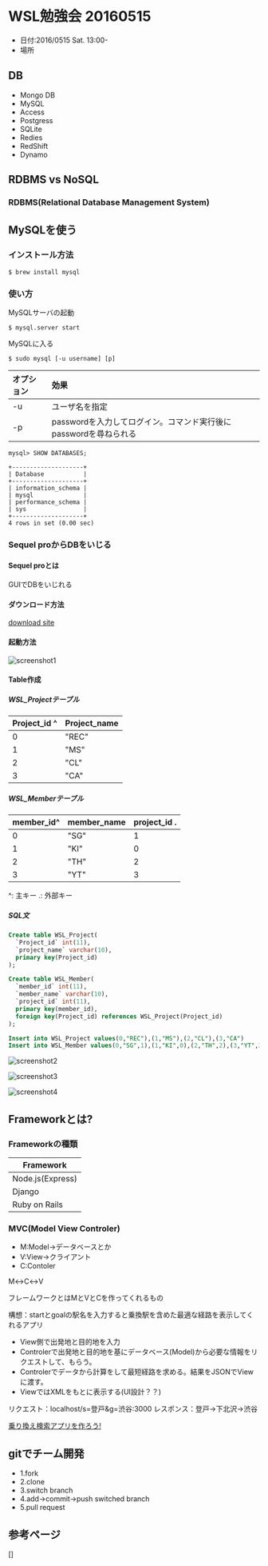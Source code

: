 # WSL勉強会 20160515
* 日付:2016/0515 Sat. 13:00-
* 場所

## DB
* Mongo DB
* MySQL
* Access
* Postgress
* SQLite
* Redies
* RedShift
* Dynamo

## RDBMS vs NoSQL
###  RDBMS(Relational Database Management System)


## MySQLを使う
### インストール方法
```
$ brew install mysql
```

### 使い方
MySQLサーバの起動
```
$ mysql.server start
```

MySQLに入る
```
$ sudo mysql [-u username] [p]
```
|オプション|効果                     |
|:-------|:------------------------|
|-u      |ユーザ名を指定|
|-p      |passwordを入力してログイン。コマンド実行後にpasswordを尋ねられる|


```
mysql> SHOW DATABASES;

+--------------------+
| Database           |
+--------------------+
| information_schema |
| mysql              |
| performance_schema |
| sys                |
+--------------------+
4 rows in set (0.00 sec)

```

### Sequel proからDBをいじる
#### Sequel proとは
GUIでDBをいじれる

#### ダウンロード方法
[download site](http://www.sequelpro.com/)

#### 起動方法
![screenshot1](https://github.com/otamot/WSL_Study20160515/blob/master/screenshot1.png)


#### Table作成
##### WSL_Projectテーブル
|Project_id ^|Project_name|
|:--|:---|
|0|"REC"|
|1|"MS"|
|2|"CL"|
|3|"CA"|

##### WSL_Memberテーブル
|member_id^|member_name|project_id .|
|:--|:---|:--|
|0|"SG"|1|
|1|"KI"|0|
|2|"TH"|2|
|3|"YT"|3|

^: 主キー
.: 外部キー


##### SQL文
```SQL
Create table WSL_Project(
  `Project_id` int(11),
  `project_name` varchar(10),
  primary key(Project_id)
);

Create table WSL_Member(
  `member_id` int(11),
  `member_name` varchar(10),
  `project_id` int(11),
  primary key(member_id),
  foreign key(Project_id) references WSL_Project(Project_id)
);

Insert into WSL_Project values(0,"REC"),(1,"MS"),(2,"CL"),(3,"CA")
Insert into WSL_Member values(0,"SG",1),(1,"KI",0),(2,"TH",2),(3,"YT",3)
```




![screenshot2](https://github.com/otamot/WSL_Study20160515/blob/master/screenshot2.png)

![screenshot3](https://github.com/otamot/WSL_Study20160515/blob/master/screenshot3.png)


![screenshot4](https://github.com/otamot/WSL_Study20160515/blob/master/screenshot4.png)







## Frameworkとは?
### Frameworkの種類
|Framework|
|---------|
|Node.js(Express)|
|Django|
|Ruby on Rails|


### MVC(Model View Controler)
  + M:Model->データベースとか
  + V:View->クライアント
  + C:Contoler

M↔C↔V

フレームワークとはMとVとCを作ってくれるもの


構想：startとgoalの駅名を入力すると乗換駅を含めた最適な経路を表示してくれるアプリ

* View側で出発地と目的地を入力
* Controlerで出発地と目的地を基にデータベース(Model)から必要な情報をリクエストして、もらう。
* Controlerでデータから計算をして最短経路を求める。結果をJSONでViewに渡す。
* ViewではXMLをもとに表示する(UI設計？？)


リクエスト：localhost/s=登戸&g=渋谷:3000
レスポンス：登戸->下北沢->渋谷

[乗り換え検索アプリを作ろう!]()

## gitでチーム開発
* 1.fork
* 2.clone
* 3.switch branch
* 4.add->commit->push switched branch
* 5.pull request






## 参考ページ
[]
